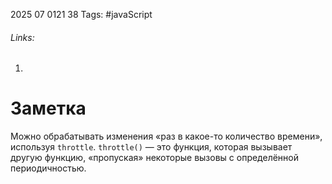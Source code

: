 2025 07 0121 38
Tags: #javaScript 
###### Links: 
1) 
# Заметка
Можно обрабатывать изменения «раз в какое-то количество времени», используя `throttle`.
`throttle()` — это функция, которая вызывает другую функцию, «пропуская» некоторые вызовы с определённой периодичностью.